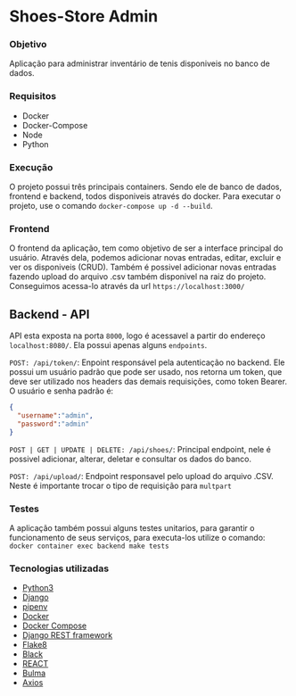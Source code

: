 # Shoes-Store Admin

### Objetivo
Aplicação para administrar inventário de tenis disponiveis no banco de dados.

### Requisitos
 - Docker
 - Docker-Compose
 - Node
 - Python

### Execução
O projeto possui três principais containers. Sendo ele de banco de dados, frontend e backend, todos disponiveis através do docker.
Para executar o projeto, use o comando `docker-compose up -d --build`.

### Frontend
O frontend da aplicação, tem como objetivo de ser a interface principal do usuário.
Através dela, podemos adicionar novas entradas, editar, excluir e ver os disponiveis (CRUD).
Também é possivel adicionar novas entradas fazendo upload do arquivo .csv também disponivel na raiz do projeto.
Conseguimos acessa-lo através da url `https://localhost:3000/`

## Backend - API
API esta exposta na porta `8000`, logo é acessavel a partir do endereço `localhost:8080/`. Ela possui apenas alguns `endpoints`.



`POST: /api/token/`: Enpoint responsável pela autenticação no backend. Ele possui um usuário padrão que pode ser usado, nos retorna um token, que deve ser utilizado nos headers das demais requisições, como token Bearer. O usuário e senha padrão é:
```json
{
  "username":"admin",
  "password":"admin"
}
```
`POST | GET | UPDATE | DELETE: /api/shoes/`: Principal endpoint, nele é possivel adicionar, alterar, deletar e consultar os dados do banco.

`POST: /api/upload/`: Endpoint responsavel pelo upload do arquivo .CSV. Neste é importante trocar o tipo de requisição para `multpart` 


### Testes
A aplicação também possui alguns testes unitarios, para garantir o funcionamento de seus serviços, para executa-los utilize o comando: `docker container exec backend make tests`

### Tecnologias utilizadas
- [Python3](https://www.python.org/downloads/)
- [Django](https://www.djangoproject.com/)
- [pipenv](https://pypi.org/project/pipenv/) 
- [Docker](https://www.docker.com/) 
- [Docker Compose](https://docs.docker.com/compose/)
- [Django REST framework](https://www.django-rest-framework.org/)
- [Flake8](https://flake8.pycqa.org/en/latest/)
- [Black](https://github.com/psf/black)
- [REACT](https://pt-br.reactjs.org/)
- [Bulma](https://bulma.io/)
- [Axios](https://axios-http.com/ptbr/docs/intro)

